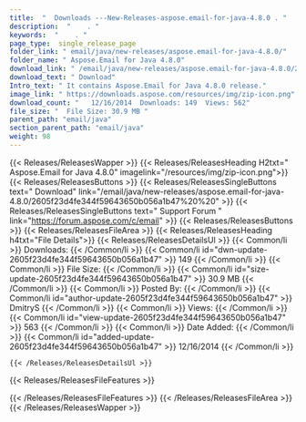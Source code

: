 ```yaml
---
title:  "  Downloads ---New-Releases-aspose.email-for-java-4.8.0 . " 
description:  "    . " 
keywords:  "    . " 
page_type:  single_release_page
folder_link: " email/java/new-releases/aspose.email-for-java-4.8.0/"
folder_name: " Aspose.Email for Java 4.8.0"
download_link: " /email/java/new-releases/aspose.email-for-java-4.8.0/2605f23d4fe344f59643650b056a1b47"
download_text: " Download"
Intro_text: " It contains Aspose.Email for Java 4.8.0 release."
image_link: " https://downloads.aspose.com/resources/img/zip-icon.png"
download_count: "   12/16/2014  Downloads: 149  Views: 562"
file_size: "  File Size: 30.9 MB "
parent_path: "email/java"
section_parent_path: "email/java"
weight: 98 
---
```


{{< Releases/ReleasesWapper >}}
  {{< Releases/ReleasesHeading H2txt=" Aspose.Email for Java 4.8.0" imagelink="/resources/img/zip-icon.png">}}
  {{< Releases/ReleasesButtons >}}
    {{< Releases/ReleasesSingleButtons text=" Download" link="/email/java/new-releases/aspose.email-for-java-4.8.0/2605f23d4fe344f59643650b056a1b47%20%20" >}}
    {{< Releases/ReleasesSingleButtons text=" Support Forum " link="https://forum.aspose.com/c/email" >}}
  {{< Releases/ReleasesButtons >}}
  {{< Releases/ReleasesFileArea >}}
    {{< Releases/ReleasesHeading h4txt="File Details">}}
    {{< Releases/ReleasesDetailsUl >}}
            {{< Common/li  >}} Downloads: {{< /Common/li >}} 
      {{< Common/li id="dwn-update-2605f23d4fe344f59643650b056a1b47" >}} 149 {{< /Common/li >}} 
      {{< Common/li  >}} File Size: {{< /Common/li >}} 
      {{< Common/li id="size-update-2605f23d4fe344f59643650b056a1b47" >}} 30.9 MB {{< /Common/li >}} 
      {{< Common/li  >}} Posted By: {{< /Common/li >}} 
      {{< Common/li id="author-update-2605f23d4fe344f59643650b056a1b47" >}} DmitryS {{< /Common/li >}} 
      {{< Common/li  >}} Views: {{< /Common/li >}} 
      {{< Common/li id="view-update-2605f23d4fe344f59643650b056a1b47" >}} 563 {{< /Common/li >}} 
      {{< Common/li  >}} Date Added: {{< /Common/li >}} 
      {{< Common/li id="added-update-2605f23d4fe344f59643650b056a1b47" >}} 12/16/2014 {{< /Common/li >}} 

    {{< /Releases/ReleasesDetailsUl >}}

  {{< Releases/ReleasesFileFeatures >}}
      
  {{< /Releases/ReleasesFileFeatures >}}
 {{< /Releases/ReleasesFileArea >}}
{{< /Releases/ReleasesWapper >}}


